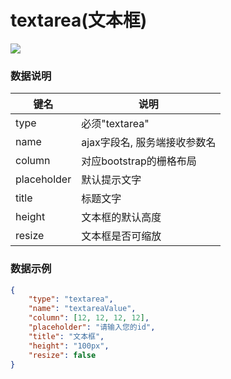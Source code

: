 # textarea(文本框)   

![](https://github.com/MaiYuan/Admin5/blob/master/docs/images/textarea.jpg?raw=true)

### 数据说明
|键名 |说明 |
| ------------ | ------------ |
|type| 必须"textarea"  |
|name   | ajax字段名, 服务端接收参数名  |
|column   | 对应bootstrap的栅格布局  |
|placeholder   | 默认提示文字  |
|title   | 标题文字  |
|height  | 文本框的默认高度  |
|resize  | 文本框是否可缩放  |

### 数据示例
``` json
{
	"type": "textarea",
	"name": "textareaValue",
    "column": [12, 12, 12, 12],
    "placeholder": "请输入您的id",
    "title": "文本框",
    "height": "100px",
    "resize": false               
}
```
